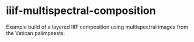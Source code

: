 # iiif-multispectral-composition
Example build of a layered IIIF composition using multispectral images from the Vatican palimpsests.
